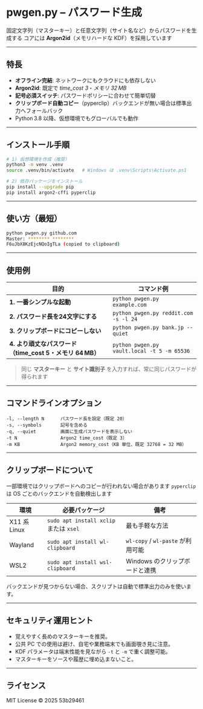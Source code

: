 # pwgen.py – パスワード生成

固定文字列（マスターキー）と任意文字列（サイト名など）からパスワードを生成する
コアには **Argon2id**（メモリハードな KDF）を採用しています

---

## 特長

* **オフライン完結**: ネットワークにもクラウドにも依存しない
* **Argon2id**: 既定で *time\_cost 3*・*メモリ 32 MB*
* **記号必須スイッチ**: パスワードポリシーに合わせて簡単切替
* **クリップボード自動コピー**（pyperclip）バックエンドが無い場合は標準出力へフォールバック
* Python 3.8 以降、仮想環境でもグローバルでも動作

---

## インストール手順

```bash
# 1) 仮想環境を作成（推奨）
python3 -m venv .venv
source .venv/bin/activate   # Windows は .venv\Scripts\Activate.ps1

# 2) 依存パッケージをインストール
pip install --upgrade pip
pip install argon2-cffi pyperclip
```

---

## 使い方（最短）

```bash
python pwgen.py github.com
Master: ******** ********
F6uJbX8KzEjcNQoIgTLa (copied to clipboard)
```

---

## 使用例

| 目的                                       | コマンド例                                       |
| ---------------------------------------- | ------------------------------------------- |
| **1. 一番シンプルな起動**                       | `python pwgen.py example.com`               |
| **2. パスワード長を24文字にする**                        | `python pwgen.py reddit.com -s -l 24`       |
| **3. クリップボードにコピーしない**                   | `python pwgen.py bank.jp --quiet`           |
| **4. より頑丈なパスワード（time\_cost 5・メモリ 64 MB）** | `python pwgen.py vault.local -t 5 -m 65536` |

> 同じ **マスターキー** と **サイト識別子** を入力すれば、常に同じパスワードが得られます

---

## コマンドラインオプション

```text
-l, --length N      パスワード長を設定（既定 20）
-s, --symbols       記号を含める
-q, --quiet         画面に生成パスワードを表示しない
-t N                Argon2 time_cost（既定 3）
-m KB               Argon2 memory_cost（KB 単位、既定 32768 = 32 MB）
```

---

## クリップボードについて


一部環境ではクリップボードへのコピーが行われない場合があります
`pyperclip` は OS ごとのバックエンドを自動検出します

| 環境          | 必要パッケージ                             | 備考                           |
| ----------- | ----------------------------------- | ---------------------------- |
| X11 系 Linux | `sudo apt install xclip` または `xsel` | 最も手軽な方法                      |
| Wayland     | `sudo apt install wl-clipboard`     | `wl-copy` / `wl-paste` が利用可能 |
| WSL2        | `sudo apt install wsl-clipboard`    | Windows のクリップボードと連携          |

バックエンドが見つからない場合、スクリプトは自動で標準出力のみを使います。

---

## セキュリティ運用ヒント

* 覚えやすく長めのマスターキーを推奨。
* 公共 PC での使用は避け、自宅や業務端末でも画面覗き見に注意。
* KDF パラメータは端末性能を見ながら `-t` と `-m` で重く調整可能。
* マスターキーをソースや履歴に埋め込まないこと。

---

## ライセンス

MIT License © 2025 53b29461
